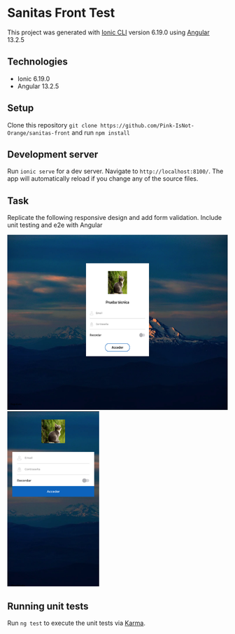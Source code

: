 # Sanitas Front Test

This project was generated with [Ionic CLI](https://ionicframework.com/docs/cli) version 6.19.0 using [Angular](https://angular.io/guide/setup-local) 13.2.5

## Technologies

* Ionic 6.19.0
* Angular 13.2.5

## Setup

Clone this repository `git clone https://github.com/Pink-IsNot-Orange/sanitas-front` and run `npm install`

## Development server

Run `ionic serve` for a dev server. Navigate to `http://localhost:8100/`. The app will automatically reload if you change any of the source files.

## Task
Replicate the following responsive design and add form validation. Include unit testing and e2e with Angular

<img src="https://github.com/Pink-IsNot-Orange/sanitas-front/blob/main/src/assets/Desktop.png" height="400"> <img src="https://github.com/Pink-IsNot-Orange/sanitas-front/blob/main/src/assets/Mobile.png" height="400">

## Running unit tests

Run `ng test` to execute the unit tests via [Karma](https://karma-runner.github.io).

